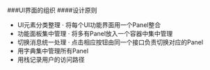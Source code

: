 ###UI界面的组织
####设计原则
- UI元素分类整理
    · 将每个UI功能界面用一个Panel整合
- 功能面板集中管理
    · 将多有Panel放入一个容器中集中管理
- 切换消息统一处理
    · 点击相应按钮由同一个接口负责切换对应的Panel
- 用字典集中管理所有Panel
- 用栈记录用户的访问路径